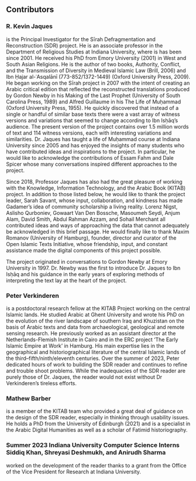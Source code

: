 ## Contributors

### R. Kevin Jaques 

is the Principal Investigator for the Sīrah Defragmentation and Reconstruction (SDR) project. He is an associate professor in the Department of Religious Studies at Indiana University, where is has been since 2001. He received his PhD from Emory University (2001) in West and South Asian Religions. He is the author of two books, Authority, Conflict, and the Transmission of Diversity in Medieval Islamic Law (Brill, 2006) and Ibn Ḥajar al-ʿAsqalānī (773-852/1372-1449) (Oxford University Press, 2009). He began working on the Sīrah project in 2007 with the intent of creating an Arabic critical edition that reflected the reconstructed translations produced by Gordon Newby in his Making of the Last Prophet (University of South Carolina Press, 1989) and Alfred Guillaume in his The Life of Muḥammad (Oxford University Press, 1955). He quickly discovered that instead of a single or handful of similar base texts there were a vast array of witness versions and variations that seemed to change according to Ibn Isḥāq’s audience. The present version of the project contains over 1.5 million words of text and 114 witness versions, each with interesting variations and similarities. Dr. Jaques has taught a life of Muḥammad course at Indiana University since 2005 and has enjoyed the insights of many students who have contributed ideas and inspirations to the project. In particular, he would like to acknowledge the contributions of Essam Fahm and Dale Spicer whose many conversations inspired different approaches to the project. 

Since 2018, Professor Jaques has also had the great pleasure of working with the Knowledge, Information Technology, and the Arabic Book (KITAB) project. In addition to those listed below, he would like to thank the project leader, Sarah Savant, whose input, collaboration, and kindness has made Gadamer’s idea of community scholarship a living reality. Lorenz Nigst, Aslisho Qurboniev, Gowaart Van Den Bossche, Masoumeh Seydi, Anjum Alam, David Smith, Abdul Rahman Azzam, and Sohail Merchant all contributed ideas and ways of approaching the data that cannot adequately be acknowledged in this brief passage. He would finally like to thank Maxim Romanov (University of Hamburg), founder, director and curator of the Open Islamic Texts Initiative, whose friendship, input, and constant assistance made the digital components of this project possible. 

The project originated in conversations to Gordon Newby at Emory University in 1997. Dr. Newby was the first to introduce Dr. Jaques to Ibn Isḥāq and his guidance in the early years of exploring methods of interpreting the text lay at the heart of the project.

### Peter Verkinderen 

is a postdoctoral research fellow at the KITAB Project working on the central Islamic lands. He studied Arabic at Ghent University and wrote his PhD on the evolution of the river landscape of southern Iraq and Khuzistan on the basis of Arabic texts and data from archaeological, geological and remote sensing research. He previously worked as an assistant director at the Netherlands-Flemish Institute in Cairo and in the ERC project ‘The Early Islamic Empire at Work’ in Hamburg. His main expertise lies in the geographical and historiographical literature of the central Islamic lands of the third–fifth/ninth/eleventh centuries. Over the summer of 2023, Peter dedicated hours of work to building the SDR reader and continues to refine and trouble shoot problems. While the inadequacies of the SDR reader are purely those of Dr. Jaques, the reader would not exist without Dr Verkinderen’s tireless efforts.

### Mathew Barber 

is a member of the KITAB team who provided a great deal of guidance on the design of the SDR reader, especially in thinking through usability issues. He holds a PhD from the University of Edinburgh (2021) and is a specialist in the Arabic Digital Humanities as well as a scholar of Fatimid historiography. 

### Summer 2023 Indiana University Computer Science Interns Siddiq Khan, Shreyasi Deshmukh, and Anirudh Sharma 

worked on the development of the reader thanks to a grant from the Office of the Vice President for Research at Indiana University. 

